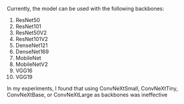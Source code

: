 Currently, the model can be used with the following backbones:

1. ResNet50
2. ResNet101
3. ResNet50V2
4. ResNet101V2
5. DenseNet121
6. DenseNet169
7. MobileNet
8. MobileNetV2
9. VGG16
10. VGG19

In my experiments, I found that using ConvNeXtSmall, ConvNeXtTiny, ConvNeXtBase, or ConvNeXtLarge as backbones was ineffective
